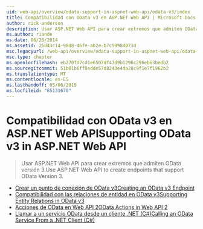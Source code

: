 ```yaml
---
uid: web-api/overview/odata-support-in-aspnet-web-api/odata-v3/index
title: Compatibilidad con OData v3 en ASP.NET Web API | Microsoft Docs
author: rick-anderson
description: Usar ASP.NET Web API para crear extremos que admiten OData versión 3.
ms.author: riande
ms.date: 06/26/2014
ms.assetid: 26d43c14-98d8-46fe-ab2e-b7c5998d073d
msc.legacyurl: /web-api/overview/odata-support-in-aspnet-web-api/odata-v3
msc.type: chapter
ms.openlocfilehash: eb270fd7cd1e6507df47d9b1296c296eb63bedb2
ms.sourcegitcommit: 51b01b6ff8edde57d8243e4da28c9f1e7f1962b2
ms.translationtype: MT
ms.contentlocale: es-ES
ms.lasthandoff: 05/06/2019
ms.locfileid: "65131670"
---
```

# <a name="supporting-odata-v3-in-aspnet-web-api"></a><span data-ttu-id="80de6-103">Compatibilidad con OData v3 en ASP.NET Web API</span><span class="sxs-lookup"><span data-stu-id="80de6-103">Supporting OData v3 in ASP.NET Web API</span></span>

> <span data-ttu-id="80de6-104">Usar ASP.NET Web API para crear extremos que admiten OData versión 3.</span><span class="sxs-lookup"><span data-stu-id="80de6-104">Use ASP.NET Web API to create endpoints that support OData Version 3.</span></span>

- [<span data-ttu-id="80de6-105">Crear un punto de conexión de OData v3</span><span class="sxs-lookup"><span data-stu-id="80de6-105">Creating an OData v3 Endpoint</span></span>](creating-an-odata-endpoint.md)
- [<span data-ttu-id="80de6-106">Compatibilidad con las relaciones de entidad en OData v3</span><span class="sxs-lookup"><span data-stu-id="80de6-106">Supporting Entity Relations in OData v3</span></span>](working-with-entity-relations.md)
- [<span data-ttu-id="80de6-107">Acciones de OData en Web API 2</span><span class="sxs-lookup"><span data-stu-id="80de6-107">OData Actions in Web API 2</span></span>](odata-actions.md)
- [<span data-ttu-id="80de6-108">Llamar a un servicio OData desde un cliente .NET (C#)</span><span class="sxs-lookup"><span data-stu-id="80de6-108">Calling an OData Service From a .NET Client (C#)</span></span>](calling-an-odata-service-from-a-net-client.md)
